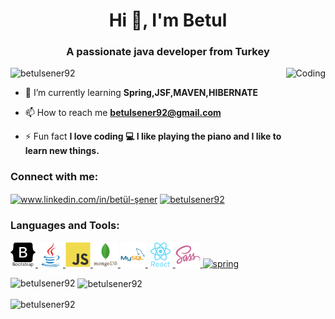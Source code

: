 <h1 align="center">Hi 👋, I'm Betul</h1>
<h3 align="center">A passionate java developer from Turkey</h3>
<img align="right" alt="Coding" witdh="100" height="200" src="https://cdn.dribbble.com/users/4055494/screenshots/15215756/media/d2b66c4ca0192aa26d103448b3d1518b.gif">

<p align="left"> <img src="https://komarev.com/ghpvc/?username=betulsener92&label=Profile%20views&color=0e75b6&style=flat" alt="betulsener92" /> </p>

- 🌱 I’m currently learning **Spring,JSF,MAVEN,HIBERNATE**

- 📫 How to reach me **betulsener92@gmail.com**

- ⚡ Fun fact **I love coding 💻 I like playing the piano and I like to learn new things.**

<h3 align="left">Connect with me:</h3>
<p align="left">
<a href="https://www.linkedin.com/in/bet%C3%BCl-%C5%9Fener/" target="blank"><img align="center" src="https://raw.githubusercontent.com/rahuldkjain/github-profile-readme-generator/master/src/images/icons/Social/linked-in-alt.svg" alt="www.linkedin.com/in/betül-şener" height="30" width="40" /></a>
<a href="https://www.hackerrank.com/betulsener92" target="blank"><img align="center" src="https://raw.githubusercontent.com/rahuldkjain/github-profile-readme-generator/master/src/images/icons/Social/hackerrank.svg" alt="betulsener92" height="30" width="40" /></a>
</p>

<h3 align="left">Languages and Tools:</h3>
<p align="left"> <a href="https://getbootstrap.com" target="_blank" rel="noreferrer"> <img src="https://raw.githubusercontent.com/devicons/devicon/master/icons/bootstrap/bootstrap-plain-wordmark.svg" alt="bootstrap" width="40" height="40"/> </a> <a href="https://www.java.com" target="_blank" rel="noreferrer"> <img src="https://raw.githubusercontent.com/devicons/devicon/master/icons/java/java-original.svg" alt="java" width="40" height="40"/> </a> <a href="https://developer.mozilla.org/en-US/docs/Web/JavaScript" target="_blank" rel="noreferrer"> <img src="https://raw.githubusercontent.com/devicons/devicon/master/icons/javascript/javascript-original.svg" alt="javascript" width="40" height="40"/> </a> <a href="https://www.mongodb.com/" target="_blank" rel="noreferrer"> <img src="https://raw.githubusercontent.com/devicons/devicon/master/icons/mongodb/mongodb-original-wordmark.svg" alt="mongodb" width="40" height="40"/> </a> <a href="https://www.mysql.com/" target="_blank" rel="noreferrer"> <img src="https://raw.githubusercontent.com/devicons/devicon/master/icons/mysql/mysql-original-wordmark.svg" alt="mysql" width="40" height="40"/> </a> <a href="https://reactjs.org/" target="_blank" rel="noreferrer"> <img src="https://raw.githubusercontent.com/devicons/devicon/master/icons/react/react-original-wordmark.svg" alt="react" width="40" height="40"/> </a> <a href="https://sass-lang.com" target="_blank" rel="noreferrer"> <img src="https://raw.githubusercontent.com/devicons/devicon/master/icons/sass/sass-original.svg" alt="sass" width="40" height="40"/> </a> <a href="https://spring.io/" target="_blank" rel="noreferrer"> <img src="https://www.vectorlogo.zone/logos/springio/springio-icon.svg" alt="spring" width="40" height="40"/> </a> </p>

<p><img align="left" src="https://github-readme-stats.vercel.app/api/top-langs?username=betulsener92&show_icons=true&locale=en&layout=compact" alt="betulsener92" /></p>

<p>&nbsp;<img align="center" src="https://github-readme-stats.vercel.app/api?username=betulsener92&show_icons=true&locale=en" alt="betulsener92" /></p>

<p><img align="center" src="https://github-readme-streak-stats.herokuapp.com/?user=betulsener92&" alt="betulsener92" /></p>
